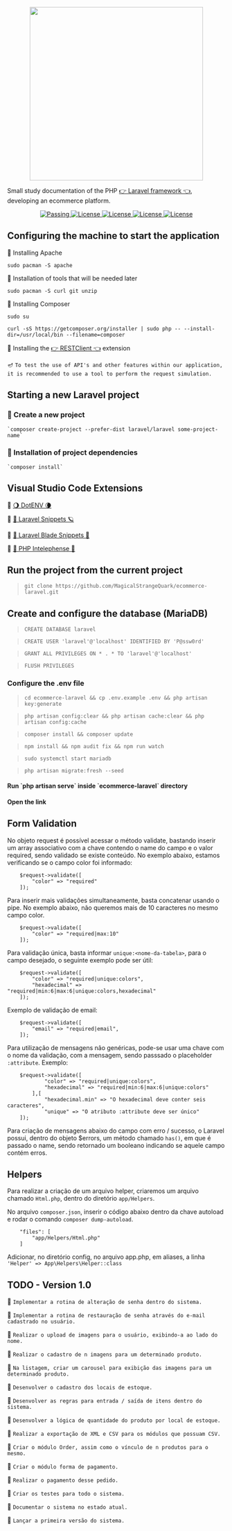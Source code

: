 <p align="center"><img src="https://raw.githubusercontent.com/laravel/art/master/laravel-logo.png" width="400"></p>

Small study documentation of the PHP <a href="https://laravel.com/">👉 Laravel framework 👈</a>, developing an ecommerce platform.

<p align="center">
    <a href="#">
        <img alt="Passing" src="https://img.shields.io/circleci/build/github/MagicalStrangeQuark/ecommerce-laravel">
    </a>
    <a href="https://opensource.org/licenses/MIT">
        <img alt="License" src="https://img.shields.io/badge/License-MIT-yellow.svg">
    </a>
    <a href="#">
        <img alt="License" src="https://img.shields.io/github/languages/count/MagicalStrangeQuark/ecommerce-laravel">
    </a>
    <a href="#">
        <img alt="License" src="https://img.shields.io/github/last-commit/MagicalStrangeQuark/ecommerce-laravel">
    </a>
    <a href="#">
        <img alt="License" src="https://img.shields.io/github/followers/MagicalStrangeQuark?style=social">
    </a>
</p>

## Configuring the machine to start the application

🔏 Installing Apache

   `sudo pacman -S apache`

🔏  Installation of tools that will be needed later

   `sudo pacman -S curl git unzip`

🔏  Installing Composer

   `sudo su`

   `curl -sS https://getcomposer.org/installer | sudo php -- --install-dir=/usr/local/bin --filename=composer`

🔏  Installing the  <a href="https://addons.mozilla.org/pt-BR/firefox/addon/restclient">👉 RESTClient 👈</a> extension

   🪔 `To test the use of API's and other features within our application, it is recommended to use a tool to perform the request simulation.`

## Starting a new Laravel project

### 🐉 Create a new project

    `composer create-project --prefer-dist laravel/laravel some-project-name`

### 🐲 Installation of project dependencies

    `composer install`

## Visual Studio Code Extensions

🦝 <a href="https://marketplace.visualstudio.com/items?itemName=mikestead.dotenv">🌖 DotENV 🌘</a>

🦝 <a href="https://marketplace.visualstudio.com/items?itemName=onecentlin.laravel5-snippets">💐 Laravel Snippets 🪐</a>

🦝 <a href="https://marketplace.visualstudio.com/items?itemName=onecentlin.laravel-blade">🌾 Laravel Blade Snippets 🌚 </a>

🦝 <a href="https://marketplace.visualstudio.com/items?itemName=bmewburn.vscode-intelephense-client">💫 PHP Intelephense 🌻</a>

## Run the project from the current project

> `git clone https://github.com/MagicalStrangeQuark/ecommerce-laravel.git`

## Create and configure the database (MariaDB)

> `CREATE DATABASE laravel`

> `CREATE USER 'laravel'@'localhost' IDENTIFIED BY 'P@ssw0rd'`

> `GRANT ALL PRIVILEGES ON * . * TO 'laravel'@'localhost'`

> `FLUSH PRIVILEGES`

### Configure the .env file

> `cd ecommerce-laravel && cp .env.example .env && php artisan key:generate`

> `php artisan config:clear && php artisan cache:clear && php artisan config:cache`

> `composer install && composer update`

> `npm install && npm audit fix && npm run watch`

> `sudo systemctl start mariadb`

> `php artisan migrate:fresh --seed`

<h4>Run `php artisan serve` inside `ecommerce-laravel` directory<h4>

<h4>Open the link <http://127.0.0.1:8000></h4>

## Form Validation

No objeto request é possível acessar o método validate, bastando inserir um array associativo com a chave contendo o name do campo e o valor required, sendo
validado se existe conteúdo. No exemplo abaixo, estamos verificando se o campo color foi informado:

```
    $request->validate([
        "color" => "required"
    ]);
```

Para inserir mais validações simultaneamente, basta concatenar usando o pipe. No exemplo abaixo, não queremos mais de 10 caracteres no mesmo campo color.

```
    $request->validate([
        "color" => "required|max:10"
    ]);
```

Para validação única, basta informar `unique:<nome-da-tabela>`, para o campo desejado, o seguinte exemplo pode ser útil:

```
    $request->validate([
        "color" => "required|unique:colors",
        "hexadecimal" => "required|min:6|max:6|unique:colors,hexadecimal"
    ]);
```

Exemplo de validação de email:

```
    $request->validate([
        "email" => "required|email",
    ]);
```

Para utilização de mensagens não genéricas, pode-se usar uma chave com o nome da validação, com a mensagem, sendo passsado o placeholder `:attribute`. Exemplo:

```
    $request->validate([
            "color" => "required|unique:colors",
            "hexadecimal" => "required|min:6|max:6|unique:colors"
        ],[
            "hexadecimal.min" => "O hexadecimal deve conter seis caracteres",
            "unique" => "O atributo :attribute deve ser único"
    ]);
```

Para criação de mensagens abaixo do campo com erro / sucesso, o Laravel possui, dentro do objeto $errors, um método chamado `has()`, em que é passado o name, sendo retornado um booleano indicando se aquele campo contém erros.

<h2>Helpers</h2>

Para realizar a criação de um arquivo helper, criaremos um arquivo chamado `Html.php`, dentro do diretório `app/Helpers`.

No arquivo `composer.json`, inserir o código abaixo dentro da chave autoload e rodar o comando `composer dump-autoload`.

```
    "files": [
        "app/Helpers/Html.php"
    ]
```

Adicionar, no diretório config, no arquivo app.php, em aliases, a linha `'Helper' => App\Helpers\Helper::class`

## TODO - Version 1.0

👹 `Implementar a rotina de alteração de senha dentro do sistema.`

👹 `Implementar a rotina de restauração de senha através do e-mail cadastrado no usuário.`

👹 `Realizar o upload de imagens para o usuário, exibindo-a ao lado do nome.`

👹 `Realizar o cadastro de n imagens para um determinado produto.`

👹 `Na listagem, criar um carousel para exibição das imagens para um determinado produto.`

👹 `Desenvolver o cadastro dos locais de estoque.`

👹 `Desenvolver as regras para entrada / saída de itens dentro do sistema.`

👹 `Desenvolver a lógica de quantidade do produto por local de estoque.`

👹 `Realizar a exportação de XML e CSV para os módulos que possuam CSV.`

👹 `Criar o módulo Order, assim como o vínculo de n produtos para o mesmo.`

👹 `Criar o módulo forma de pagamento.`

👹 `Realizar o pagamento desse pedido.`

👹 `Criar os testes para todo o sistema.`

👹 `Documentar o sistema no estado atual.`

👹 `Lançar a primeira versão do sistema.`